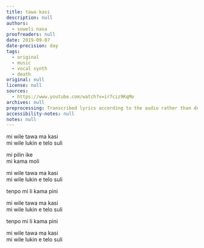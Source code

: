```yaml
---
title: tawa kasi
description: null
authors:
  - soweli nasa
proofreaders: null
date: 2019-09-07
date-precision: day
tags:
  - original
  - music
  - vocal synth
  - death
original: null
license: null
sources:
  - https://www.youtube.com/watch?v=ir7ciz9KqMo
archives: null
preprocessing: Transcribed lyrics according to the audio rather than description.
accessibility-notes: null
notes: null
---
```


mi wile tawa ma kasi  \
mi wile lukin e telo suli

mi pilin ike  \
mi kama moli

mi wile tawa ma kasi  \
mi wile lukin e telo suli

tenpo mi li kama pini

mi wile tawa ma kasi  \
mi wile lukin e telo suli

tenpo mi li kama pini

mi wile tawa ma kasi  \
mi wile lukin e telo suli
